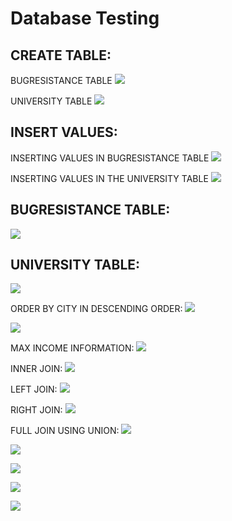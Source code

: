 # Database Testing

## CREATE TABLE:

BUGRESISTANCE TABLE
![](./images/1.png)

UNIVERSITY TABLE
![](./images/2.png)

## INSERT VALUES:

INSERTING VALUES IN BUGRESISTANCE TABLE
![](./images/3.png)

INSERTING VALUES IN THE UNIVERSITY TABLE
![](./images/4.png)

## BUGRESISTANCE TABLE:

![](./images/5.png)

## UNIVERSITY TABLE:

![](./images/6.png)

ORDER BY CITY IN DESCENDING ORDER:
![](./images/7.png)

![](./images/8.png)

MAX INCOME INFORMATION:
![](./images/9.png)

INNER JOIN:
![](./images/10.png)

LEFT JOIN:
![](./images/11.png)

RIGHT JOIN:
![](./images/12.png)

FULL JOIN USING UNION:
![](./images/13.png)

![](./images/14.png)

![](./images/15.png)

![](./images/16.png)

![](./images/17.png)
